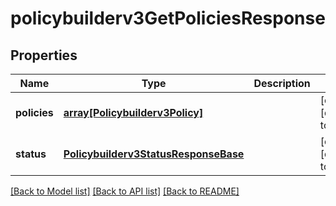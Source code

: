 # policybuilderv3GetPoliciesResponse

## Properties
Name | Type | Description | Notes
------------ | ------------- | ------------- | -------------
**policies** | [**array[Policybuilderv3Policy]**](Policybuilderv3Policy.md) |  | [optional] [default to null]
**status** | [**Policybuilderv3StatusResponseBase**](Policybuilderv3StatusResponseBase.md) |  | [optional] [default to null]

[[Back to Model list]](../README.md#documentation-for-models) [[Back to API list]](../README.md#documentation-for-api-endpoints) [[Back to README]](../README.md)


